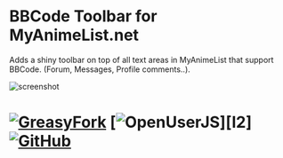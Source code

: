 # BBCode Toolbar for MyAnimeList.net
Adds a shiny toolbar on top of all text areas in MyAnimeList that support BBCode. (Forum, Messages, Profile comments..).

![screenshot][1]

# [![GreasyFork][b1]][l1] [![OpenUserJS][b2]][l2] [![GitHub][b3]][l3]


  [1]: https://github.com/eskander/userscripts-collection/raw/master/MyAnimeList%20BBCode%20Toolbar/screenshot.png

  [b1]: https://img.shields.io/badge/Install-GreasyFork-red.svg?longCache=true&style=for-the-badge&
  [b2]: https://img.shields.io/badge/Install-OpenUserJS-blue.svg?longCache=true&style=for-the-badge
  [b3]: https://img.shields.io/badge/Install-GitHub-lightgrey.svg?longCache=true&style=for-the-badge

  [l1]: 
  [l2]: 
  [l3]: https://github.com/eskander/userscripts-collection/raw/master/MyAnimeList%20BBCode%20Toolbar/bbcode_toolbar.user.js
